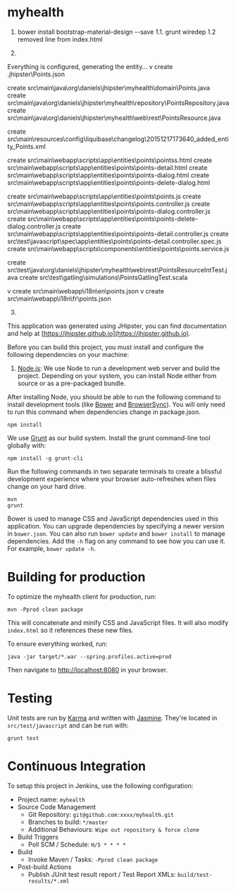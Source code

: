 # myhealth


1. bower install bootstrap-material-design --save
1.1. grunt wiredep
1.2 removed line from index.html
 <script src="bower_components/bootstrap-sass/assets/javascripts/bootstrap.js"></script>
 
2.
Everything is configured, generating the entity...
 v  create .jhipster\Points.json
 
   create src\main\java\org\daniels\jhipster\myhealth\domain\Points.java
   create src\main\java\org\daniels\jhipster\myhealth\repository\PointsRepository.java
   create src\main\java\org\daniels\jhipster\myhealth\web\rest\PointsResource.java
   
   create src\main\resources\config\liquibase\changelog\20151217173640_added_entity_Points.xml
   
   create src\main\webapp\scripts\app\entities\points\pointss.html
   create src\main\webapp\scripts\app\entities\points\points-detail.html
   create src\main\webapp\scripts\app\entities\points\points-dialog.html
   create src\main\webapp\scripts\app\entities\points\points-delete-dialog.html
   
   create src\main\webapp\scripts\app\entities\points\points.js
   create src\main\webapp\scripts\app\entities\points\points.controller.js
   create src\main\webapp\scripts\app\entities\points\points-dialog.controller.js
   create src\main\webapp\scripts\app\entities\points\points-delete-dialog.controller.js
   create src\main\webapp\scripts\app\entities\points\points-detail.controller.js
   create src\test\javascript\spec\app\entities\points\points-detail.controller.spec.js
   create src\main\webapp\scripts\components\entities\points\points.service.js
   
   create src\test\java\org\daniels\jhipster\myhealth\web\rest\PointsResourceIntTest.java
   create src\test\gatling\simulations\PointsGatlingTest.scala
   
v   create src\main\webapp\i18n\en\points.json
v   create src\main\webapp\i18n\fr\points.json
   
 3.
 

This application was generated using JHipster, you can find documentation and help at [https://jhipster.github.io](https://jhipster.github.io).

Before you can build this project, you must install and configure the following dependencies on your machine:

1. [Node.js][]: We use Node to run a development web server and build the project.
   Depending on your system, you can install Node either from source or as a pre-packaged bundle.

After installing Node, you should be able to run the following command to install development tools (like
[Bower][] and [BrowserSync][]). You will only need to run this command when dependencies change in package.json.

    npm install

We use [Grunt][] as our build system. Install the grunt command-line tool globally with:

    npm install -g grunt-cli

Run the following commands in two separate terminals to create a blissful development experience where your browser
auto-refreshes when files change on your hard drive.

    mvn
    grunt

Bower is used to manage CSS and JavaScript dependencies used in this application. You can upgrade dependencies by
specifying a newer version in `bower.json`. You can also run `bower update` and `bower install` to manage dependencies.
Add the `-h` flag on any command to see how you can use it. For example, `bower update -h`.

# Building for production

To optimize the myhealth client for production, run:

    mvn -Pprod clean package

This will concatenate and minify CSS and JavaScript files. It will also modify `index.html` so it references
these new files.

To ensure everything worked, run:

    java -jar target/*.war --spring.profiles.active=prod

Then navigate to [http://localhost:8080](http://localhost:8080) in your browser.

# Testing

Unit tests are run by [Karma][] and written with [Jasmine][]. They're located in `src/test/javascript` and can be run with:

    grunt test



# Continuous Integration

To setup this project in Jenkins, use the following configuration:

* Project name: `myhealth`
* Source Code Management
    * Git Repository: `git@github.com:xxxx/myhealth.git`
    * Branches to build: `*/master`
    * Additional Behaviours: `Wipe out repository & force clone`
* Build Triggers
    * Poll SCM / Schedule: `H/5 * * * *`
* Build
    * Invoke Maven / Tasks: `-Pprod clean package`
* Post-build Actions
    * Publish JUnit test result report / Test Report XMLs: `build/test-results/*.xml`

[JHipster]: https://jhipster.github.io/
[Node.js]: https://nodejs.org/
[Bower]: http://bower.io/
[Grunt]: http://gruntjs.com/
[BrowserSync]: http://www.browsersync.io/
[Karma]: http://karma-runner.github.io/
[Jasmine]: http://jasmine.github.io/2.0/introduction.html
[Protractor]: https://angular.github.io/protractor/
